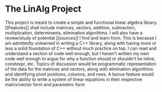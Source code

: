 # The LinAlg Project
This project is meant to create a simple and functional linear algebra library. [[Features]] shall include matrices, vectors, addition, subtraction, multiplication, determinants, elimination algorithms.
I will also have a review/study of potential [[sources]] I find and learn from. This is because I am admittedly unlearned in writing a C++ library, along with having more or less a solid foundation of C++ without much practice on top. I can read and understand a section of code well enough, but I haven't written my own code well enough to argue for why a function should or shouldn't be inline, constexpr, etc. 
Topics of discussion would be programmatic representation of the data for the matrices and vectors, along with elimination algorithms and identifying pivot positions, columns, and rows.
A bonus feature would be the ability to write a system of linear equations in their respective matrix/vector form and parametric form